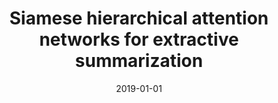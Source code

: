 ---
title: "Siamese hierarchical attention networks for extractive summarization"
collection: publications
venue: "Journal of Intelligent & Fuzzy Systems"
date: 2019-01-01
citation: ' José Ángel González Barba; Encarnación Segarra Soriano; Fernando García Granada; Emilio Sanchís Arnal; Lluis Felip Hurtado Oliver. Siamese hierarchical attention networks for extractive summarization. Journal of Intelligent & Fuzzy Systems. 36, pp. 4599 - 4607. 2019. ISSN 1064-1246. DOI: 10.3233/JIFS-179011'
---